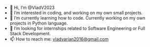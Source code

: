 - 👋 Hi, I’m @VladV2023
- 👀 I’m interested in coding, and working on my own small projects.
- 🌱 I’m currently learning how to code. Currently working on my own projects in Python language.
- 💞️ I’m looking for internships related to Software Engineering or Full Stack Development.
- 📫 How to reach me: vladvarian2016@gmail.com

